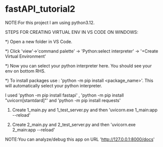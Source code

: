 # fastAPI_tutorial2
 
 NOTE:For this project I am using  python3.12. 

STEPS FOR CREATING VIRTUAL ENV IN VS CODE ON WINDOWS:

*) Open a new folder in VS Code.

*) Click 'view'->'command palette' -> 'Python:select interpreter' -> '+Create Virtual Environment'

*) Now you can select your python interpreter here. You should see your env on bottom RHS.

*) To install packages use : 'python -m pip install <package_name>'. This will automatically select your python interpreter.

I used 'python -m pip install fastapi' , 'python -m pip install "uvicorn[stantdard]"' and 'python -m pip install requests'

1) Create 1_main.py and 1_test_server.py and then 'uvicorn.exe 1_main:app --reload'
   
2) Create 2_main.py and 2_test_server.py and then 'uvicorn.exe 2_main:app --reload'

 NOTE:You can analyze/debug this app on URL 'http://127.0.0.1:8000/docs'